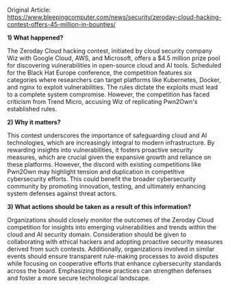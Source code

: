 Original Article: https://www.bleepingcomputer.com/news/security/zeroday-cloud-hacking-contest-offers-45-million-in-bounties/

**1) What happened?**

The Zeroday Cloud hacking contest, initiated by cloud security company Wiz with Google Cloud, AWS, and Microsoft, offers a $4.5 million prize pool for discovering vulnerabilities in open-source cloud and AI tools. Scheduled for the Black Hat Europe conference, the competition features six categories where researchers can target platforms like Kubernetes, Docker, and nginx to exploit vulnerabilities. The rules dictate the exploits must lead to a complete system compromise. However, the competition has faced criticism from Trend Micro, accusing Wiz of replicating Pwn2Own's established rules.

**2) Why it matters?**

This contest underscores the importance of safeguarding cloud and AI technologies, which are increasingly integral to modern infrastructure. By rewarding insights into vulnerabilities, it fosters proactive security measures, which are crucial given the expansive growth and reliance on these platforms. However, the discord with existing competitions like Pwn2Own may highlight tension and duplication in competitive cybersecurity efforts. This could benefit the broader cybersecurity community by promoting innovation, testing, and ultimately enhancing system defenses against threat actors.

**3) What actions should be taken as a result of this information?**

Organizations should closely monitor the outcomes of the Zeroday Cloud competition for insights into emerging vulnerabilities and trends within the cloud and AI security domain. Consideration should be given to collaborating with ethical hackers and adopting proactive security measures derived from such contests. Additionally, organizations involved in similar events should ensure transparent rule-making processes to avoid disputes while focusing on cooperative efforts that enhance cybersecurity standards across the board. Emphasizing these practices can strengthen defenses and foster a more secure technological landscape.